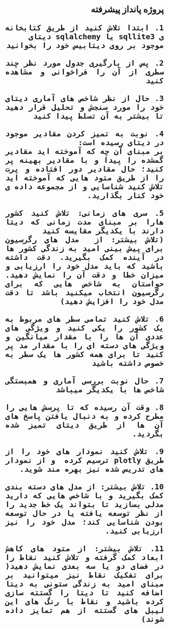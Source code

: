 <div dir="rtl" align="justify">
    <b style="font-size:28px;">

پروژه پانداز پیشرفته    



    1. ابتدا تلاش کنید از طریق کتابخانه ی sqllite3 یا sqlalchemy دیتای 
    موجود بر روی دیتابیس خود را بخوانید 
    
    2. پس از بارگیری جدول مورد نظر چند سطری از آن را فراخوانی و مشاهده کنید

    3. حال از نظر شاخص های آماری دیتای خود را مورد سنجش و تحلیل قرار دهید تا بیشتر به آن تسلط پیدا کنید 

    4. نوبت به تمیز کردن مقادیر موجود در دیتای رسیده است:
    بر مبنای آن چه که آموخته اید مقادیر گمشده را پیدا و با مقادیر بهینه پر کنید؛ حال مقادیر دور افتاده و پرت را از طریق متود هایی که آموخته اید تلاش کنید شناسایی و از مجموعه داده ی خود کنار بگذارید.

    5. سری های زمانی: تلاش کنید کشور هارا بر مبنای مدت زمانی که دیتا دارند با یکدیگر مقایسه کنید
    (تلاش بیشتر: از  مدل های رگرسیون برای پیش بینی امید به زندگی کشور ها در آینده کمک بگیرید. دقت داشته باشید که باید مدل خود را ارزیابی و میزان خطا و دقت آن را نمایش دهید. حواستان به شاخص هایی که برای رگرسیون انتخاب میکنید باشد تا دقت مدل خود را افزایش دهید)

    6. تلاش کنید تمامی سطر های مربوط به یک کشور را یکی کنید و ویژگی های عددی آن ها را با مقدار میانگین و ویژگی های دسته ای را با مقدار مد پر کنید تا برای همه کشور ها یک سطر به خصوص داشته باشید

    7. حال نوبت بررسی آماری و همبستگی شاخص ها با یکدیگر میباشد

    8. وقت آن رسیده که تا پرسش هایی را مطرح کرده و به دنبال یافتن پاسخ های آن ها از طریق دیتای تمیز شده بگردید.

    9. تلاش کنید نمودار های خود را از طریق plotly ترسیم کرده  و از نمودار های تدریس شده نیز بهره مند شوید.

    10. تلاش بیشتر: از مدل های دسته بندی کمک بگیرید و با شاخص هایی که دارید مدلی بسازید تا بتواند یک خط جدید را از نظر توسعه یافته یا در حال توسعه بودن شناسایی کند؛ مدل خود را نیز ارزیابی کنید.

    11. تلاش بیشتر: از متود های کاهش ابعاد کمک گرفته و تلاش کنید نقاط را در فضای دو یا سه بعدی نمایش دهید( برای تفکیک نقاط نیز میتوانید بر مبنای امید به زندگی ستونی به دیتا اضافه کنید تا دیتا را گستته سازی کرده باشید و نقاط با رنگ های این لیبل های گستته از هم تمایز داده شوند)


</b>
</div>